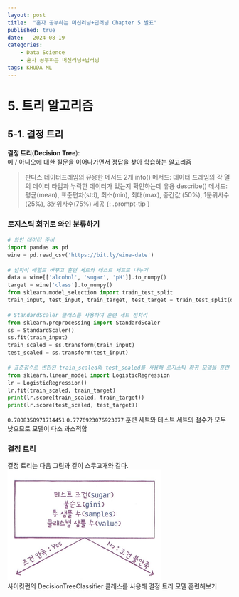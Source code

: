 ```yaml
---
layout: post
title:  "혼자 공부하는 머신러닝+딥러닝 Chapter 5 발표"
published: true
date:   2024-08-19 
categories:
    - Data Science
    - 혼자 공부하는 머신러닝+딥러닝
tags: KHUDA ML
---
```

# 5. 트리 알고리즘
## 5-1. 결정 트리
**결정 트리**(**Decision Tree**):\
예 / 아니오에 대한 질문을 이어나가면서 정답을 찾아 학습하는 알고리즘
> 판다스 데이터프레임의 유용한 메서드 2개
> info() 메서드:
> 데이터 프레임의 각 열의 데이터 타입과 누락한 데이터가 있는지 확인하는데 유용
> describe() 메서드:
> 평균(mean), 표준편차(std), 최소(min), 최대(max), 중간값 (50%), 1분위사수(25%), 3분위사수(75%) 제공
{: .prompt-tip }

### 로지스틱 회귀로 와인 분류하기
```python
# 와인 데이터 준비
import pandas as pd
wine = pd.read_csv('https://bit.ly/wine-date')

# 넘파이 배열로 바꾸고 훈련 세트와 테스트 세트로 나누기
data = wine[['alcohol', 'sugar', 'pH']].to_numpy()
target = wine['class'].to_numpy()
from sklearn.model_selection import train_test_split
train_input, test_input, train_target, test_target = train_test_split(data, target, test_size=0.2, random_state=42)

# StandardScaler 클래스를 사용하여 훈련 세트 전처리
from sklearn.preprocessing import StandardScaler
ss = StandardScaler()
ss.fit(train_input)
train_scaled = ss.transform(train_input)
test_scaled = ss.transform(test_input)

# 표준점수로 변환된 train_scaled와 test_scaled를 사용해 로지스틱 회귀 모델을 훈련
from sklearn.linear_model import LogisticRegression
lr = LogisticRegression()
lr.fit(train_scaled, train_target)
print(lr.score(train_scaled, train_target))
print(lr.score(test_scaled, test_target))
```
`0.7808350971714451`
`0.7776923076923077`
훈련 세트와 테스트 세트의 점수가 모두 낮으므로 모델이 다소 과소적합
### 결정 트리
결정 트리는 다음 그림과 같이 스무고개와 같다.\
![결정트리](/assets/img/결정트리1.png)\
사이킷런의 DecisionTreeClassifier 클래스를 사용해 결정 트리 모델 훈련해보기
